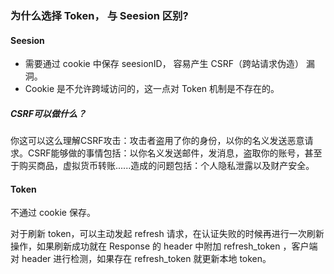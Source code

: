 ### 为什么选择 Token， 与 Seesion 区别?
#### Seesion
- 需要通过 cookie 中保存 seesionID， 容易产生 CSRF（跨站请求伪造） 漏洞。
- Cookie 是不允许跨域访问的，这一点对 Token 机制是不存在的。
##### CSRF可以做什么？
你这可以这么理解CSRF攻击：攻击者盗用了你的身份，以你的名义发送恶意请求。CSRF能够做的事情包括：以你名义发送邮件，发消息，盗取你的账号，甚至于购买商品，虚拟货币转账......造成的问题包括：个人隐私泄露以及财产安全。
#### Token
不通过 cookie 保存。
 
对于刷新 token，可以主动发起 refresh 请求，在认证失败的时候再进行一次刷新操作，如果刷新成功就在 Response 的 header 中附加 refresh_token ，客户端对 header 进行检测，如果存在 refresh_token 就更新本地 token。